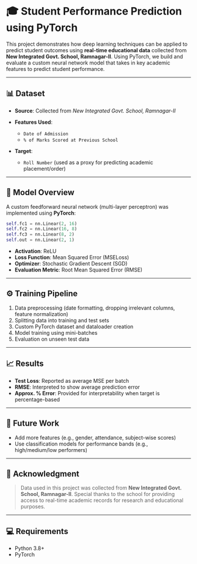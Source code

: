 
# 🎓 Student Performance Prediction using PyTorch

This project demonstrates how deep learning techniques can be applied to predict student outcomes using **real-time educational data** collected from **New Integrated Govt. School, Ramnagar-II**. Using PyTorch, we build and evaluate a custom neural network model that takes in key academic features to predict student performance.

---

## 📊 Dataset

* **Source**: Collected from *New Integrated Govt. School, Ramnagar-II*
* **Features Used**:

  * `Date of Admission`
  * `% of Marks Scored at Previous School`
* **Target**:

  * `Roll Number` (used as a proxy for predicting academic placement/order)

---

## 🧠 Model Overview

A custom feedforward neural network (multi-layer perceptron) was implemented using **PyTorch**:

```python
self.fc1 = nn.Linear(2, 16)
self.fc2 = nn.Linear(16, 8)
self.fc3 = nn.Linear(8, 2)
self.out = nn.Linear(2, 1)
```

* **Activation**: ReLU
* **Loss Function**: Mean Squared Error (MSELoss)
* **Optimizer**: Stochastic Gradient Descent (SGD)
* **Evaluation Metric**: Root Mean Squared Error (RMSE)

---

## ⚙️ Training Pipeline

1. Data preprocessing (date formatting, dropping irrelevant columns, feature normalization)
2. Splitting data into training and test sets
3. Custom PyTorch dataset and dataloader creation
4. Model training using mini-batches
5. Evaluation on unseen test data

---

## 📈 Results

* **Test Loss**: Reported as average MSE per batch
* **RMSE**: Interpreted to show average prediction error
* **Approx. % Error**: Provided for interpretability when target is percentage-based

---

## 🚀 Future Work

* Add more features (e.g., gender, attendance, subject-wise scores)
* Use classification models for performance bands (e.g., high/medium/low performers)
---

## 🏫 Acknowledgment

> Data used in this project was collected from **New Integrated Govt. School, Ramnagar-II**.
> Special thanks to the school for providing access to real-time academic records for research and educational purposes.

---

## 💻 Requirements

* Python 3.8+
* PyTorch



